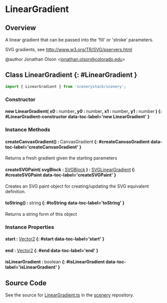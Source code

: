 # LinearGradient

## Overview

A linear gradient that can be passed into the 'fill' or 'stroke' parameters.

SVG gradients, see http://www.w3.org/TR/SVG/pservers.html

@author Jonathan Olson &lt;jonathan.olson@colorado.edu&gt;

## Class LinearGradient {: #LinearGradient }


```js
import { LinearGradient } from 'scenerystack/scenery';
```
### Constructor

#### new LinearGradient( x0 : <span style="font-weight: 400;"><span style="color: hsla(calc(var(--md-hue) + 180deg),80%,40%,1);">number</span></span>, y0 : <span style="font-weight: 400;"><span style="color: hsla(calc(var(--md-hue) + 180deg),80%,40%,1);">number</span></span>, x1 : <span style="font-weight: 400;"><span style="color: hsla(calc(var(--md-hue) + 180deg),80%,40%,1);">number</span></span>, y1 : <span style="font-weight: 400;"><span style="color: hsla(calc(var(--md-hue) + 180deg),80%,40%,1);">number</span></span> ) {: #LinearGradient-constructor data-toc-label='new LinearGradient' }

### Instance Methods

#### createCanvasGradient() : <span style="font-weight: 400;">CanvasGradient</span> {: #createCanvasGradient data-toc-label='createCanvasGradient' }

Returns a fresh gradient given the starting parameters

#### createSVGPaint( svgBlock : <span style="font-weight: 400;">[SVGBlock](../scenery/SVGBlock.md)</span> ) : <span style="font-weight: 400;">[SVGLinearGradient](../scenery/SVGLinearGradient.md)</span> {: #createSVGPaint data-toc-label='createSVGPaint' }

Creates an SVG paint object for creating/updating the SVG equivalent definition.

#### toString() : <span style="font-weight: 400;"><span style="color: hsla(calc(var(--md-hue) + 180deg),80%,40%,1);">string</span></span> {: #toString data-toc-label='toString' }

Returns a string form of this object

### Instance Properties

#### start : <span style="font-weight: 400;">[Vector2](../dot/Vector2.md)</span> {: #start data-toc-label='start' }

#### end : <span style="font-weight: 400;">[Vector2](../dot/Vector2.md)</span> {: #end data-toc-label='end' }

#### isLinearGradient : <span style="font-weight: 400;"><span style="color: hsla(calc(var(--md-hue) + 180deg),80%,40%,1);">boolean</span></span> {: #isLinearGradient data-toc-label='isLinearGradient' }



## Source Code

See the source for [LinearGradient.ts](https://github.com/phetsims/scenery/blob/main/js/util/LinearGradient.ts) in the [scenery](https://github.com/phetsims/scenery) repository.
